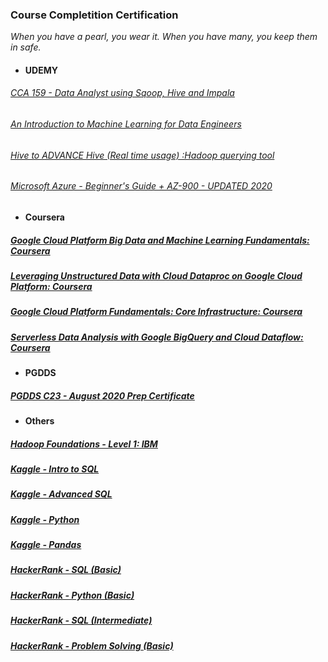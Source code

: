 
### Course Completition Certification 
_When you have a pearl, you wear it. When you have many, you keep them in safe._

- #### UDEMY
###### [CCA 159 - Data Analyst using Sqoop, Hive and Impala](https://www.udemy.com/course/cca-159-data-analyst-using-sqoop-hive-and-impala/)
###### [An Introduction to Machine Learning for Data Engineers](https://www.udemy.com/course/an-introduction-to-machine-learning-for-data-engineers/)
###### [Hive to ADVANCE Hive (Real time usage) :Hadoop querying tool](https://www.udemy.com/course/hadoop-querying-tool-hive-to-advance-hivereal-time-usage/)
###### [ Microsoft Azure - Beginner's Guide + AZ-900 - UPDATED 2020](https://www.udemy.com/course/microsoft-azure-beginners-guide/)
###### []()

- #### Coursera
##### [Google Cloud Platform Big Data and Machine Learning Fundamentals: Coursera](https://www.coursera.org/account/accomplishments/certificate/PCSJKUTPY3FC)
##### [Leveraging Unstructured Data with Cloud Dataproc on Google Cloud Platform: Coursera](https://www.coursera.org/account/accomplishments/certificate/88PPRSQDYDYX)
##### [Google Cloud Platform Fundamentals: Core Infrastructure: Coursera](https://www.coursera.org/account/accomplishments/certificate/W89HM8F42RLK)
##### [Serverless Data Analysis with Google BigQuery and Cloud Dataflow: Coursera](https://www.coursera.org/account/accomplishments/certificate/CC4VFGPLNP3Q)

- #### PGDDS
##### [PGDDS C23 - August 2020 Prep Certificate](https://www.credential.net/e9b0a44d-25f0-4b2c-8964-2cb1473767a5#gs.fo7blr)

- #### Others
##### [Hadoop Foundations - Level 1: IBM](https://courses.cognitiveclass.ai/certificates/486ed8d6241743abb5a6edf82a1204b9)
##### [Kaggle - Intro to SQL](https://www.kaggle.com/learn/certification/anuragambuja/intro-to-sql)
##### [Kaggle - Advanced SQL](https://www.kaggle.com/learn/certification/anuragambuja/advanced-sql)
##### [Kaggle - Python](https://www.kaggle.com/learn/certification/anuragambuja/python)
##### [Kaggle - Pandas](https://www.kaggle.com/learn/certification/anuragambuja/pandas)
##### [HackerRank - SQL (Basic)](https://www.hackerrank.com/certificates/c42bf50a0d3a)
##### [HackerRank - Python (Basic)](https://www.hackerrank.com/certificates/923e912f0b2e)
##### [HackerRank - SQL (Intermediate)](https://www.hackerrank.com/certificates/800e5cb85fc7)
##### [HackerRank - Problem Solving (Basic)](https://www.hackerrank.com/certificates/0ba0084b4fa4)

